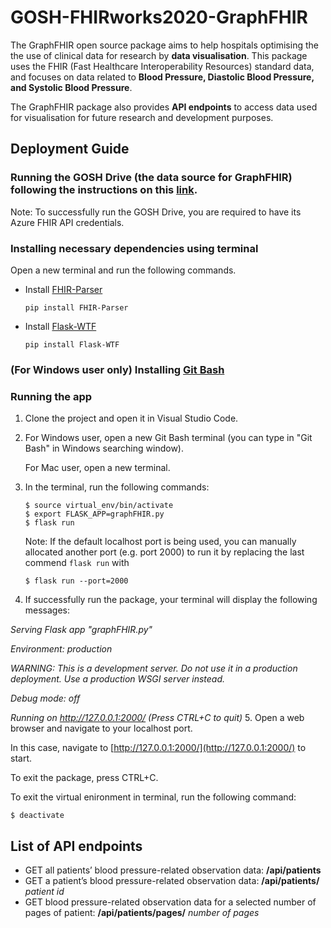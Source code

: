 # GOSH-FHIRworks2020-GraphFHIR
The GraphFHIR open source package aims to help hospitals optimising the the use of clinical data for research by **data visualisation**. This package uses the FHIR (Fast Healthcare Interoperability Resources) standard data, and focuses on data related to **Blood Pressure, Diastolic Blood Pressure, and Systolic Blood Pressure**.

The GraphFHIR package also provides **API endpoints** to access data used for visualisation for future research and development purposes.

## Deployment Guide
### Running the GOSH Drive (the data source for GraphFHIR) following the instructions on this [link](https://github.com/goshdrive/FHIRworks_2020).

Note: To successfully run the GOSH Drive, you are required to have its Azure FHIR API credentials.

### Installing necessary dependencies using terminal
Open a new terminal and run the following commands.
- Install [FHIR-Parser](https://pypi.org/project/FHIR-Parser/)
  ```
  pip install FHIR-Parser
  ```
- Install [Flask-WTF](https://flask-wtf.readthedocs.io/en/stable/install.html)
  ```
  pip install Flask-WTF
  ```
### (For Windows user only) Installing [Git Bash](https://gitforwindows.org/)
### Running the app
1. Clone the project and open it in Visual Studio Code.
2. For Windows user, open a new Git Bash terminal (you can type in "Git Bash" in Windows searching window). 

   For Mac user, open a new terminal.
3. In the terminal, run the following commands:
   ```
   $ source virtual_env/bin/activate 
   $ export FLASK_APP=graphFHIR.py
   $ flask run
   ```
   Note: If the default localhost port is being used, you can manually allocated another port (e.g. port 2000) to run it by replacing the last commend `flask run` with
     
   ```
   $ flask run --port=2000
   ```
4. If successfully run the package, your terminal will display the following messages:

  *Serving Flask app "graphFHIR.py"*
  
  *Environment: production*
  
  *WARNING: This is a development server. Do not use it in a production deployment. Use a production WSGI server instead.*
  
  *Debug mode: off*
  
  *Running on http://127.0.0.1:2000/ (Press CTRL+C to quit)*
5. Open a web browser and navigate to your localhost port. 
   
   In this case, navigate to [http://127.0.0.1:2000/](http://127.0.0.1:2000/) to start.


To exit the package, press CTRL+C. 

To exit the virtual enironment in terminal, run the following command:
```
$ deactivate
```

## List of API endpoints
- GET all patients’ blood pressure-related observation data: **/api/patients**
- GET a patient’s blood pressure-related observation data: **/api/patients/** *patient id*
- GET blood pressure-related observation data for a selected number of pages of patient: **/api/patients/pages/** *number of pages*
